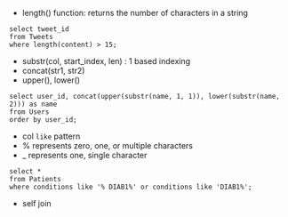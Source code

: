 - length() function: returns the number of characters in a string
```
select tweet_id
from Tweets
where length(content) > 15;
```
- substr(col, start_index, len) : 1 based indexing
- concat(str1, str2)
- upper(), lower()
```
select user_id, concat(upper(substr(name, 1, 1)), lower(substr(name, 2))) as name
from Users
order by user_id;
```
- col `like` pattern
- % represents zero, one, or multiple characters
- _ represents one, single character
```
select *
from Patients
where conditions like '% DIAB1%' or conditions like 'DIAB1%';
```
- self join
